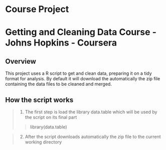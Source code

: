# Course Project
# Getting and Cleaning Data Course - Johns Hopkins - Coursera

## Overview
This project uses a R script to get and clean data, preparing it on a tidy format for analysis.
By default it will download the automatically the zip file containing the data files to be cleaned and merged.

## How the script works

> 1. The first step is load the library data.table which will be used by the script on its final part
>> library(data.table)

> 2. After the script downloads automatically the zip file to the current working directory